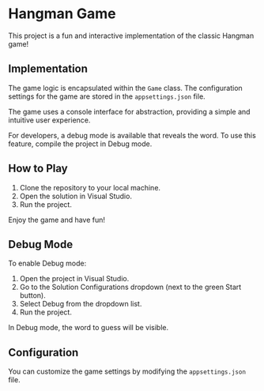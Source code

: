 # Hangman Game

This project is a fun and interactive implementation of the classic Hangman game! 

## Implementation

The game logic is encapsulated within the `Game` class. The configuration settings for the game are stored in the `appsettings.json` file. 

The game uses a console interface for abstraction, providing a simple and intuitive user experience. 

For developers, a debug mode is available that reveals the word. To use this feature, compile the project in Debug mode.

## How to Play

1. Clone the repository to your local machine.
2. Open the solution in Visual Studio.
3. Run the project.

Enjoy the game and have fun!

## Debug Mode

To enable Debug mode:

1. Open the project in Visual Studio.
2. Go to the Solution Configurations dropdown (next to the green Start button).
3. Select Debug from the dropdown list.
4. Run the project.

In Debug mode, the word to guess will be visible.

## Configuration

You can customize the game settings by modifying the `appsettings.json` file. 

